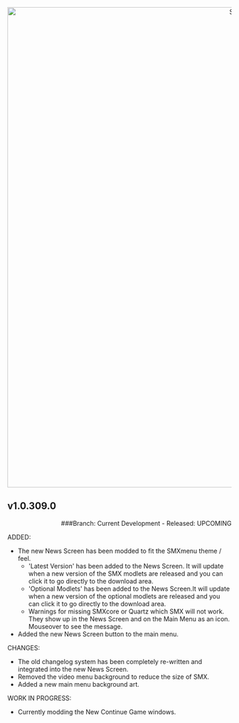 <p align="center">
  <img src="https://7dtd-community.s3.us-east-2.amazonaws.com/monthly_2022_01/a20_banner_forum.png.35ab78c870a912989f716f892c664a60.png" width="1080" title="SMXhud - A20">
</p>

## v1.0.309.0

<p align="right">
###Branch: Current Development - Released: UPCOMING
</p>

ADDED:
- The new News Screen has been modded to fit the SMXmenu theme / feel.
  - 'Latest Version' has been added to the News Screen. It will update when a new version of the SMX modlets are released and you can click it to go directly to the download area.
  - 'Optional Modlets' has been added to the News Screen.It will update when a new version of the optional modlets are released and you can click it to go directly to the download area.
  - Warnings for missing SMXcore or Quartz which SMX will not work. They show up in the News Screen and on the Main Menu as an icon. Mouseover to see the message.
- Added the new News Screen button to the main menu.

CHANGES:
- The old changelog system has been completely re-written and integrated into the new News Screen.
- Removed the video menu background to reduce the size of SMX.
- Added a new main menu background art.

WORK IN PROGRESS:
- Currently modding the New Continue Game windows.
